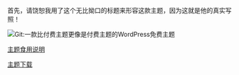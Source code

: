 首先，请饶恕我用了这个无比拗口的标题来形容这款主题，因为这就是他的真实写照！

![Git:一款比付费主题更像是付费主题的WordPress免费主题](https://cdn.jsdelivr.net/gh/yunluo/GitCafeApi/IMG/2015051808553935.jpg "Git:一款比付费主题更像是付费主题的WordPress免费主题")

[主题食用说明](https://gitcafe.net/archives/3275.html)

[主题下载](http://a.gitcafe.net/Git-alpha.zip)